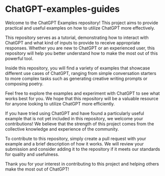 # ChatGPT-examples-guides

Welcome to the ChatGPT Examples repository! This project aims to provide practical and useful examples on how to utilize ChatGPT more effectively.

This repository serves as a tutorial, demonstrating how to interact with ChatGPT and what kind of inputs to provide to receive appropriate responses. Whether you are new to ChatGPT or an experienced user, this repository will help you better understand how to make the most out of this powerful tool.

Inside this repository, you will find a variety of examples that showcase different use cases of ChatGPT, ranging from simple conversation starters to more complex tasks such as generating creative writing prompts or composing poetry.

Feel free to explore the examples and experiment with ChatGPT to see what works best for you. We hope that this repository will be a valuable resource for anyone looking to utilize ChatGPT more efficiently.

If you have tried using ChatGPT and have found a particularly useful example that is not yet included in this repository, we welcome your contributions! We believe that the strength of this project comes from the collective knowledge and experience of the community.

To contribute to this repository, simply create a pull request with your example and a brief description of how it works. We will review your submission and consider adding it to the repository if it meets our standards for quality and usefulness.

Thank you for your interest in contributing to this project and helping others make the most out of ChatGPT!
